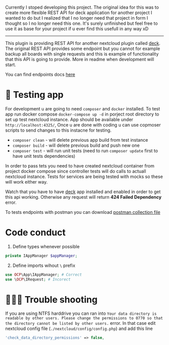 Currently I stoped developing this project. The original idea for this was to create more flexible REST API for deck application for another project I wanted to do but I realized that I no longer need that project in form I thought so I no longer need this one. It's surely unfinished but feel free to use it as base for your project if u ever find this usefull in any way xD

---

This plugin is providing REST API for another nextcloud plugin called [deck](https://github.com/nextcloud/deck). The original REST API provides some endpoint but you cannot for example backup all boards with single requests and this is example of functionality that this API is going to provide. More in readme when development will start.

You can find endpoints docs [here](./docs/README.md)

# 📲 Testing app

For development u are going to need `composer` and `docker` installed. To test app run docker compose `docker-compose up -d` in porject root directory to set up test nextcloud instance. App should be available under `http://localhost:4325/`, Once u are done with coding u can use copmoser scripts to send changes to this instacne for testing.

-   `composer clean` - will delete previous app build from test instance
-   `composer build` - will delete previous build and push new one
-   `composer test` - will run unit tests (need to run `composer update` first to have unit tests dependencies)

In order to pass tets you need to have created nextcloud container from project docker compose since controller tests will do calls to actuall nextcloud instance. Tests for services are being tested with mocks so these will work either way.

Watch that you have to have [deck](https://github.com/nextcloud/deck) app installed and enabled in order to get this api working. Otherwise any request will return **424 Failed Dependency** error.

To tests endpoints with postman you can download [postman collection file](./docs/deck-rest-api.postman_collection.json)

# Code conduct

1. Define types whenever possible

```php
private IAppManager $appManager;
```

2. Define imports wihout `\` prefix

```php
use OCP\App\IAppManager; # Correct
use \OCP\IRequest; # Incorect
```

# 👩🏾‍🔧 Trouble shooting

If you are using NTFS harddrive you can ran into `Your data directory is readable by other users. Please change the permissions to 0770 so that the directory cannot be listed by other users.` error. In that case edit nextcloud config file (`./nextcloud/config/config.php`) and add this line

```php
'check_data_directory_permissions' => false,
```
